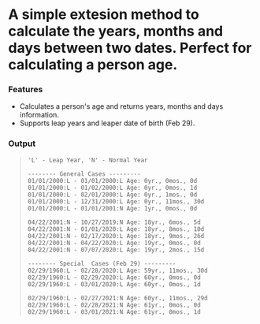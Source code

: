 # A simple extesion method to calculate the years, months and days between two dates. Perfect for calculating a person age.
### Features
* Calculates a person's age and returns years, months and days information.
* Supports leap years and leaper date of birth (Feb 29).

### Output
> ```
> 'L' - Leap Year, 'N' - Normal Year
> 
> -------- General Cases ---------
> 01/01/2000:L - 01/01/2000:L Age: 0yr., 0mos., 0d
> 01/01/2000:L - 01/02/2000:L Age: 0yr., 0mos., 1d
> 01/01/2000:L - 02/01/2000:L Age: 0yr., 1mos., 0d
> 01/01/2000:L - 12/31/2000:L Age: 0yr., 11mos., 30d
> 01/01/2000:L - 01/01/2001:N Age: 1yr., 0mos., 0d
> 
> 04/22/2001:N - 10/27/2019:N Age: 18yr., 6mos., 5d
> 04/22/2001:N - 01/01/2020:L Age: 18yr., 8mos., 10d
> 04/22/2001:N - 02/17/2020:L Age: 18yr., 9mos., 26d
> 04/22/2001:N - 04/22/2020:L Age: 19yr., 0mos., 0d
> 04/22/2001:N - 07/07/2020:L Age: 19yr., 2mos., 15d
> 
> -------- Special  Cases (Feb 29) ---------
> 02/29/1960:L - 02/28/2020:L Age: 59yr., 11mos., 30d
> 02/29/1960:L - 02/29/2020:L Age: 60yr., 0mos., 0d
> 02/29/1960:L - 03/01/2020:L Age: 60yr., 0mos., 1d
> 
> 02/29/1960:L - 02/27/2021:N Age: 60yr., 11mos., 29d
> 02/29/1960:L - 02/28/2021:N Age: 61yr., 0mos., 0d
> 02/29/1960:L - 03/01/2021:N Age: 61yr., 0mos., 1d
> ```

